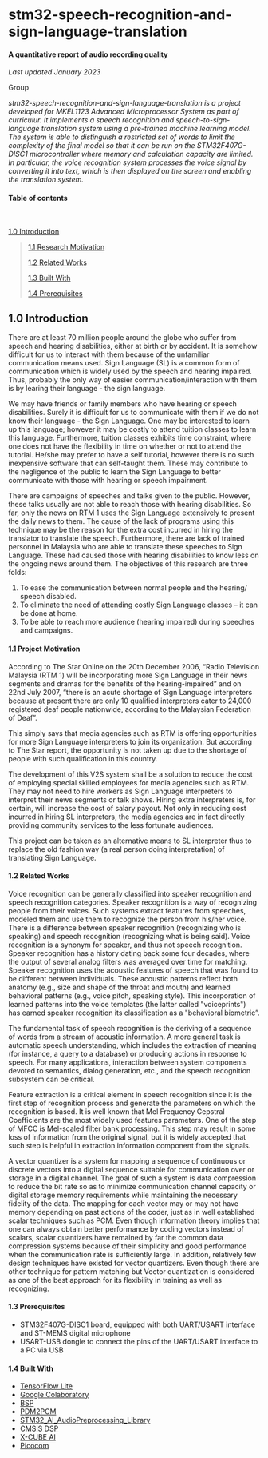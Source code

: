 # stm32-speech-recognition-and-sign-language-translation
#### A quantitative report of audio recording quality

*Last updated January 2023*

Group

*stm32-speech-recognition-and-sign-language-translation is a project developed for MKEL1123 Advanced Microprocessor System 
as part of curriculur. It implements a speech recognition and speech-to-sign-language translation system using a pre-trained 
machine learning model. The system is able to distinguish a restricted set of words to limit the complexity of the final model 
so that it can be run on the STM32F407G-DISC1 microcontroller where memory and calculation capacity are limited. In particular, 
the voice recognition system processes the voice signal by converting it into text, which is then displayed on the screen and 
enabling the translation system.*



#### Table of contents

<br>

[1.0 Introduction](#10-introduction)

> [1.1 Research Motivation](#11-research-motivation)
>
> [1.2 Related Works](#12-related-works)
>
> [1.3 Built With](#13-built-with)
>
> [1.4 Prerequisites](#14-prerequisites)




## 1.0 Introduction

There are at least 70 million people around the globe who suffer from speech and hearing disabilities, either at birth or by accident.
It is somehow difficult for us to interact with them because of the unfamiliar communication means used. Sign Language (SL) is a common
form of communication which is widely used by the speech and hearing impaired. Thus, probably the only way of easier communication/interaction
with them is by learing their language - the sign language.

We may have friends or family members who have hearing or speech disabilities. Surely it is difficult for us to communicate with them if we do not
know their language - the Sign Language. One may be interested to learn up this language; however it may be costly to attend tuition classes to learn
this language. Furthermore, tuition classes exhibits time constraint, where one does not have the flexibility in time on whether or not to attend the tutorial.
He/she may prefer to have a self tutorial, however there is no such inexpensive software that can self-taught them. These may contribute to the negligence of the
public to learn the Sign Language to better communicate with those with hearing or speech impairment.

There are campaigns of speeches and talks given to the public. However, these
talks usually are not able to reach those with hearing disabilities. So far, only the news
on RTM 1 uses the Sign Language extensively to present the daily news to them. The
cause of the lack of programs using this technique may be the reason for the extra cost
incurred in hiring the translator to translate the speech. Furthermore, there are lack of
trained personnel in Malaysia who are able to translate these speeches to Sign Language. 
These had caused those with hearing disabilities to know less on the ongoing
news around them. The objectives of this research are three folds:

  1. To ease the communication between normal people and the hearing/ speech
disabled.
  2. To eliminate the need of attending costly Sign Language classes – it can be
done at home.
  3. To be able to reach more audience (hearing impaired) during speeches and
campaigns.




#### 1.1 Project Motivation

According to The Star Online on the 20th December 2006, “Radio Television Malaysia (RTM 1) will be incorporating more Sign Language in their news segments and
dramas for the benefits of the hearing-impaired” and on 22nd July 2007, “there is an acute shortage of Sign Language interpreters because at present there are only 10
qualified interpreters cater to 24,000 registered deaf people nationwide, according to the Malaysian Federation of Deaf”.

This simply says that media agencies such as RTM is offering opportunities for more Sign Language interpreters to join its organization. But according to The Star
report, the opportunity is not taken up due to the shortage of people with such qualification in this country.

The development of this V2S system shall be a solution to reduce the cost of employing special skilled employees for media agencies such as RTM. They may not
need to hire workers as Sign Language interpreters to interpret their news segments or talk shows. Hiring extra interpreters is, for certain, will increase the cost of salary payout. Not only in reducing cost incurred in hiring SL interpreters, the media agencies are in fact directly providing community services to the less fortunate audiences.

This project can be taken as an alternative means to SL interpreter thus to replace the old fashion way (a real person doing interpretation) of translating Sign Language.



#### 1.2 Related Works

Voice recognition can be generally classified into speaker recognition and speech
recognition categories. Speaker recognition is a way of recognizing people from their
voices. Such systems extract features from speeches, modeled them and use them to recognize 
the person from his/her voice. There is a difference between speaker recognition (recognizing who is speaking) 
and speech recognition (recognizing what is being said). Voice recognition is a synonym for speaker, and thus not speech recognition.
Speaker recognition has a history dating back some four decades, where the output of
several analog filters was averaged over time for matching. Speaker recognition uses
the acoustic features of speech that was found to be different between individuals.
These acoustic patterns reflect both anatomy (e.g., size and shape of the throat and
mouth) and learned behavioral patterns (e.g., voice pitch, speaking style). This incorporation 
of learned patterns into the voice templates (the latter called "voiceprints") has earned speaker 
recognition its classification as a "behavioral biometric”.

The fundamental task of speech recognition is the deriving of a sequence of words
from a stream of acoustic information. A more general task is automatic speech understanding, 
which includes the extraction of meaning (for instance, a query to a database) or producing actions 
in response to speech. For many applications, interaction
between system components devoted to semantics, dialog generation, etc., and the
speech recognition subsystem can be critical.

Feature extraction is a critical element in speech recognition since it is the first step
of recognition process and generate the parameters on which the recognition is based.
It is well known that Mel Frequency Cepstral Coefficients are the most widely used
features parameters. One of the step of MFCC is Mel-scaled filter bank processing.
This step may result in some loss of information from the original signal, but it is
widely accepted that such step is helpful in extraction information component from
the signals.

A vector quantizer is a system for mapping a sequence of continuous or discrete vectors into a 
digital sequence suitable for communication over or storage in a digital channel. The goal of such a 
system is data compression to reduce the bit rate so as to minimize communication channel capacity or 
digital storage memory requirements while maintaining the necessary fidelity of the data. The mapping 
for each vector may or may not have memory depending on past actions of the coder, just as in well established
scalar techniques such as PCM. Even though information theory implies that one can
always obtain better performance by coding vectors instead of scalars, scalar quantizers
have remained by far the common data compression systems because of their simplicity
and good performance when the communication rate is sufficiently large. In addition,
relatively few design techniques have existed for vector quantizers. Even though
there are other technique for pattern matching but Vector quantization is considered as
one of the best approach for its flexibility in training as well as recognizing. 




#### 1.3 Prerequisites

* STM32F407G-DISC1 board, equipped with both UART/USART interface and ST-MEMS digital microphone
* USART-USB dongle to connect the pins of the UART/USART interface to a PC via USB




#### 1.4 Built With

* [TensorFlow Lite](https://www.tensorflow.org/lite/microcontrollers)
* [Google Colaboratory](https://colab.research.google.com/)
* [BSP](https://www.st.com/resource/en/user_manual/dm00440740-stm32cube-bsp-drivers-development-guidelines-stmicroelectronics.pdf)
* [PDM2PCM](https://www.st.com/resource/en/user_manual/um2372-stm32cube-pdm2pcm-software-library-for-the-stm32f4f7h7-series-stmicroelectronics.pdf)
* [STM32_AI_AudioPreprocessing_Library](https://www.st.com/en/embedded-software/stm32-audio100a.html)
* [CMSIS DSP](https://developer.arm.com/tools-and-software/embedded/cmsis)
* [X-CUBE AI](https://www.st.com/en/embedded-software/x-cube-ai.html)
* [Picocom](https://linux.die.net/man/8/picocom)



